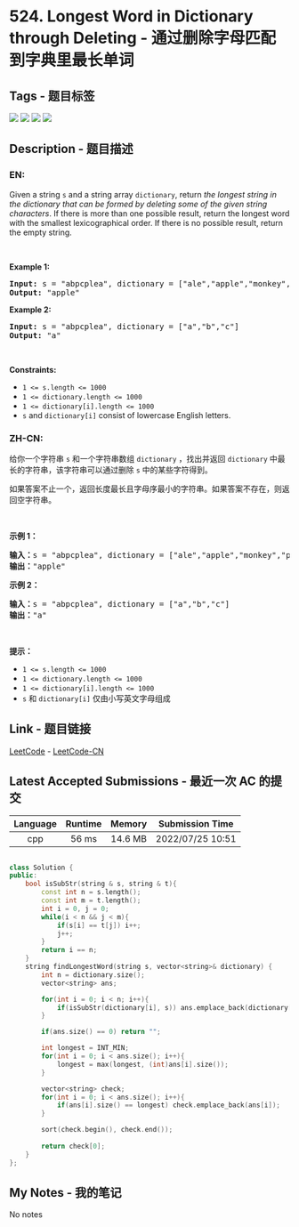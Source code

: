
# 524. Longest Word in Dictionary through Deleting - 通过删除字母匹配到字典里最长单词

## Tags - 题目标签

 <img src="https://img.shields.io/badge/Array-数组-blue.svg">   <img src="https://img.shields.io/badge/Two Pointers-双指针-blue.svg">   <img src="https://img.shields.io/badge/String-字符串-blue.svg">   <img src="https://img.shields.io/badge/Sorting-排序-blue.svg">  


## Description - 题目描述

### EN:
<p>Given a string <code>s</code> and a string array <code>dictionary</code>, return <em>the longest string in the dictionary that can be formed by deleting some of the given string characters</em>. If there is more than one possible result, return the longest word with the smallest lexicographical order. If there is no possible result, return the empty string.</p>

<p>&nbsp;</p>
<p><strong class="example">Example 1:</strong></p>

<pre>
<strong>Input:</strong> s = &quot;abpcplea&quot;, dictionary = [&quot;ale&quot;,&quot;apple&quot;,&quot;monkey&quot;,&quot;plea&quot;]
<strong>Output:</strong> &quot;apple&quot;
</pre>

<p><strong class="example">Example 2:</strong></p>

<pre>
<strong>Input:</strong> s = &quot;abpcplea&quot;, dictionary = [&quot;a&quot;,&quot;b&quot;,&quot;c&quot;]
<strong>Output:</strong> &quot;a&quot;
</pre>

<p>&nbsp;</p>
<p><strong>Constraints:</strong></p>

<ul>
	<li><code>1 &lt;= s.length &lt;= 1000</code></li>
	<li><code>1 &lt;= dictionary.length &lt;= 1000</code></li>
	<li><code>1 &lt;= dictionary[i].length &lt;= 1000</code></li>
	<li><code>s</code> and <code>dictionary[i]</code> consist of lowercase English letters.</li>
</ul>


### ZH-CN:
<p>给你一个字符串 <code>s</code> 和一个字符串数组 <code>dictionary</code> ，找出并返回&nbsp;<code>dictionary</code> 中最长的字符串，该字符串可以通过删除 <code>s</code> 中的某些字符得到。</p>

<p>如果答案不止一个，返回长度最长且字母序最小的字符串。如果答案不存在，则返回空字符串。</p>

<p>&nbsp;</p>

<p><strong>示例 1：</strong></p>

<pre>
<strong>输入：</strong>s = "abpcplea", dictionary = ["ale","apple","monkey","plea"]
<strong>输出：</strong>"apple"
</pre>

<p><strong>示例 2：</strong></p>

<pre>
<strong>输入：</strong>s = "abpcplea", dictionary = ["a","b","c"]
<strong>输出：</strong>"a"
</pre>

<p>&nbsp;</p>

<p><strong>提示：</strong></p>

<ul>
	<li><code>1 &lt;= s.length &lt;= 1000</code></li>
	<li><code>1 &lt;= dictionary.length &lt;= 1000</code></li>
	<li><code>1 &lt;= dictionary[i].length &lt;= 1000</code></li>
	<li><code>s</code> 和 <code>dictionary[i]</code> 仅由小写英文字母组成</li>
</ul>



## Link - 题目链接

[LeetCode](https://leetcode.com/problems/longest-word-in-dictionary-through-deleting/description/)  -  [LeetCode-CN](https://leetcode.cn/problems/longest-word-in-dictionary-through-deleting/description/)
## Latest Accepted Submissions - 最近一次 AC 的提交


| Language | Runtime | Memory | Submission Time |
|:---:|:---:|:---:|:---:|
| cpp  | 56 ms | 14.6 MB | 2022/07/25 10:51 |

```cpp

class Solution {
public:
    bool isSubStr(string & s, string & t){
        const int n = s.length();
        const int m = t.length();
        int i = 0, j = 0;
        while(i < n && j < m){
            if(s[i] == t[j]) i++;
            j++;
        }
        return i == n;
    }
    string findLongestWord(string s, vector<string>& dictionary) {
        int n = dictionary.size();
        vector<string> ans;

        for(int i = 0; i < n; i++){
            if(isSubStr(dictionary[i], s)) ans.emplace_back(dictionary[i]);
        }

        if(ans.size() == 0) return "";

        int longest = INT_MIN;
        for(int i = 0; i < ans.size(); i++){
            longest = max(longest, (int)ans[i].size());
        }

        vector<string> check;
        for(int i = 0; i < ans.size(); i++){
            if(ans[i].size() == longest) check.emplace_back(ans[i]);
        }

        sort(check.begin(), check.end());
       
        return check[0];
    }
};

```
## My Notes - 我的笔记


No notes

